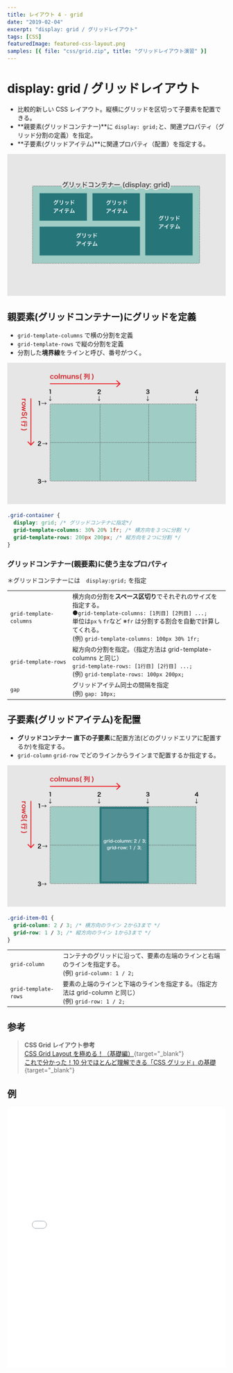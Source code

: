 ```yaml
---
title: レイアウト 4 - grid
date: "2019-02-04"
excerpt: "display: grid / グリッドレイアウト"
tags: [CSS]
featuredImage: featured-css-layout.png
samples: [{ file: "css/grid.zip", title: "グリッドレイアウト演習" }]
---
```


# display: grid / グリッドレイアウト

- 比較的新しい CSS レイアウト。縦横にグリッドを区切って子要素を配置できる。
- **親要素(グリッドコンテナー)**に `display: grid;`と、関連プロパティ（グリッド分割の定義）を指定。
- **子要素(グリッドアイテム)**に関連プロパティ（配置）を指定する。

![grid](./fig_c_09.png)

## 親要素(グリッドコンテナー)にグリッドを定義

- `grid-template-columns` で横の分割を定義
- `grid-template-rows` で縦の分割を定義
- 分割した**境界線**をラインと呼び、番号がつく。

![columns/rows](./fig_c_09_2.png)

```css
.grid-container {
  display: grid; /* グリッドコンテナに指定*/
  grid-template-columns: 30% 20% 1fr; /* 横方向を３つに分割 */
  grid-template-rows: 200px 200px; /* 縦方向を２つに分割 */
}
```

### グリッドコンテナー(親要素)に使う主なプロパティ

＊グリッドコンテナーには　`display:grid;` を指定

|                         |                                                                                                                                                                                                                                           |
| :---------------------- | ----------------------------------------------------------------------------------------------------------------------------------------------------------------------------------------------------------------------------------------- |
| `grid-template-columns` | 横方向の分割を**スペース区切り**でそれぞれのサイズを指定する。<br>●`grid-template-columns: [1列目] [2列目] ...;` <br>単位は`px` `%` `fr`など ※`fr` は分割する割合を自動で計算してくれる。<br>(例) `grid-template-columns: 100px 30% 1fr;` |
| `grid-template-rows`    | 縦方向の分割を指定。（指定方法は grid-template-columns と同じ）<br>`grid-template-rows: [1行目] [2行目] ...;`<br>(例) `grid-template-rows: 100px 200px;`                                                                                  |
| `gap`                   | グリッドアイテム同士の間隔を指定<br>(例) `gap: 10px;`                                                                                                                                                                                     |

## 子要素(グリッドアイテム)を配置

- **グリッドコンテナー 直下の子要素**に配置方法(どのグリッドエリアに配置するか)を指定する。
- `grid-column` `grid-row` でどのラインからラインまで配置するか指定する。

![columns/rows](./fig_c_09_3.png)

```css
.grid-item-01 {
  grid-column: 2 / 3; /* 横方向のライン 2から3まで */
  grid-row: 1 / 3; /* 縦方向のライン 1から3まで */
}
```

|                      |                                                                                                          |
| :------------------- | -------------------------------------------------------------------------------------------------------- |
| `grid-column`        | コンテナのグリッドに沿って、要素の左端のラインと右端のラインを指定する。<br>(例) `grid-column: 1 / 2;`   |
| `grid-template-rows` | 要素の上端のラインと下端のラインを指定する。（指定方法は grid-column と同じ）<br>(例) `grid-row: 1 / 2;` |

## 参考

> **CSS Grid レイアウト参考**  
> [CSS Grid Layout を極める！（基礎編）](https://qiita.com/kura07/items/e633b35e33e43240d363){target="\_blank"}  
> [これで分かった！10 分でほとんど理解できる「CSS グリッド」の基礎](https://ferret-plus.com/8351){target="\_blank"}

## 例

<iframe height="600" style="width: 100%;" scrolling="no" title="css grid - example" src="//codepen.io/RsakaiForEducation/embed/GBgpzg/?height=265&theme-id=dark&default-tab=css,result" frameborder="no" allowtransparency="true" allowfullscreen="true">
  See the Pen <a href='https://codepen.io/RsakaiForEducation/pen/GBgpzg/'>css grid - example</a> by R Sakai
  (<a href='https://codepen.io/RsakaiForEducation'>@RsakaiForEducation</a>) on <a href='https://codepen.io'>CodePen</a>.
</iframe>
